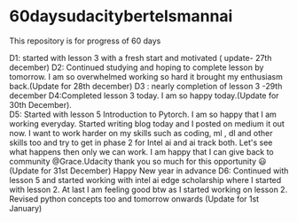 # 60daysudacitybertelsmannai
This repository is for progress of 60 days

D1: started with lesson 3 with a fresh start and motivated ( update- 27th december)
D2: Continued studying and hoping to complete lesson by tomorrow. I am so overwhelmed working so hard it brought my enthusiasm back.(Update for 28th december)
D3 :  nearly completion of lesson 3 -29th december
D4:Completed lesson 3 today. I am so  happy today.(Update for 30th December).    
D5: Started with lesson 5 Introduction to Pytorch. I am so happy that I am working everyday. Started writing blog today and I posted on medium  it out now. I want to work harder on my skills such as coding, ml , dl and other skills too and try to get in phase 2 for Intel ai and ai track both. Let's see what happens then only we can work. I am happy that I can give back to community @Grace.Udacity thank you so much for this opportunity :smiley: (Update for 31st December)
Happy New year in advance
D6: Continued with lesson 5 and started working with intel ai edge scholarship where I started with lesson 2. At last I am feeling good btw as I started working on lesson 2. Revised python concepts too and tomorrow onwards (Update for 1st January)  

